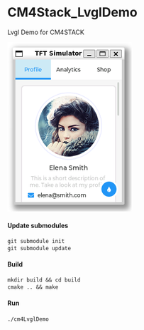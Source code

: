 # CM4Stack_LvglDemo

Lvgl Demo for CM4STACK

![](https://github.com/m5stack/m5stack-linux-dtoverlays/blob/main/examples/Lvgl/Basic/pic.png?raw=true)

#### Update submodules

```
git submodule init
git submodule update
```

#### Build

```
mkdir build && cd build
cmake .. && make
```

#### Run

```
./cm4LvglDemo
```
